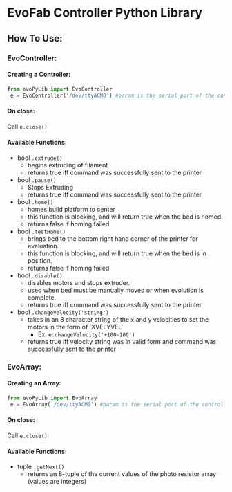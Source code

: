 # EvoFab Controller Python Library

## How To Use:

### EvoController:

#### Creating a Controller:

```python
from evoPyLib import EvoController
 e = EvoController('/dev/ttyACM0') #param is the serial port of the controller
 ```

#### On close:

 Call ```e.close()```

#### Available Functions:

 - bool ```.extrude()```
    - begins extruding of filament
    - returns true iff command was successfully sent to the printer
 - bool ```.pause()```
    - Stops Extruding
    - returns true iff command was successfully sent to the printer
 - bool ```.home()```
    - homes build platform to center
    - this function is blocking, and will return true when the bed is homed.
    - returns false if homing failed
 - bool ```.testHome()```
    - brings bed to the bottom right hand corner of the printer for evaluation.
    - this function is blocking, and will return true when the bed is in position.
    - returns false if homing failed
 - bool ```.disable()```
    - disables motors and stops extruder.
    - used when bed must be manually moved or when evolution is complete.
    - returns true iff command was successfully sent to the printer
 - bool ```.changeVelocity('string')```
    - takes in an 8 character string of the x and y velocities to set the motors in the form of 'XVELYVEL'
        - Ex. ```e.changeVelocity('+100-100')```
    - returns true iff velocity string was in valid form and command was successfully sent to the printer

### EvoArray:

#### Creating an Array:

```python
from evoPyLib import EvoArray
 e = EvoArray('/dev/ttyACM0') #param is the serial port of the controller
 ```

#### On close:

 Call ```e.close()```

#### Available Functions:

 - tuple ```.getNext()```
    - returns an 8-tuple of the current values of the photo resistor array (values are integers)
